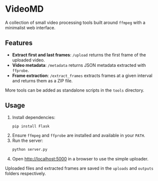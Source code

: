 # VideoMD

A collection of small video processing tools built around `ffmpeg` with a minimalist web interface.

## Features

- **Extract first and last frames**: `/upload` returns the first frame of the uploaded video.
- **Video metadata**: `/metadata` returns JSON metadata extracted with `ffprobe`.
- **Frame extraction**: `/extract_frames` extracts frames at a given interval and returns them as a ZIP file.

More tools can be added as standalone scripts in the `tools` directory.

## Usage

1. Install dependencies:
   ```bash
   pip install Flask
   ```
2. Ensure `ffmpeg` and `ffprobe` are installed and available in your `PATH`.
3. Run the server:
   ```bash
   python server.py
   ```
4. Open [http://localhost:5000](http://localhost:5000) in a browser to use the simple uploader.

Uploaded files and extracted frames are saved in the `uploads` and `outputs` folders respectively.
